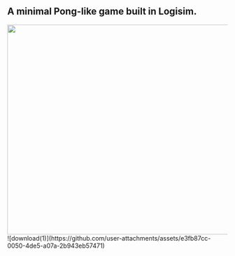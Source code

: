 ## A minimal Pong-like game built in Logisim.

<img src="https://github.com/user-attachments/assets/2f63da38-87d5-4fac-84aa-511a8e9e9573" width="640" height="480">
![download(1)](https://github.com/user-attachments/assets/e3fb87cc-0050-4de5-a07a-2b943eb57471)

